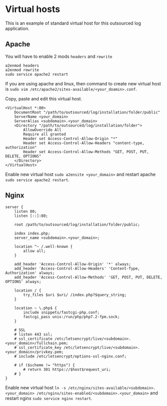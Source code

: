 # Virtual hosts

This is an example of standard virtual host for this outsourced log application.

## Apache

You will have to enable 2 mods `headers` and `rewrite`

```
a2enmod headers
a2enmod rewrite
sudo service apache2 restart
```

If you are using apache and linux, then command to create new virtual host is `sudo vim /etc/apache2/sites-available/<your_doamin>.conf`.

Copy, paste and edit this virtual host.

```
<VirtualHost *:80>
    DocumentRoot "/path/to/outsourced/log/installation/folder/public"
    ServerName <your_domain>
    ServerAlias <subdomain>.<your_domain>
    <Directory "/path/to/outsourced/log/installation/folder">
        AllowOverride All
        Require all granted
        Header set Access-Control-Allow-Origin "*"
	    Header set Access-Control-Allow-Headers "content-type, authorization"
        Header set Access-Control-Allow-Methods "GET, POST, PUT, DELETE, OPTIONS"
    </Directory>
</VirtualHost>
```

Enable new virtual host `sudo a2ensite <your_domain>` and restart apache `sudo service apache2 restart`.

## Nginx

```
server {
    listen 80;
    listen [::]:80;

    root /path/to/outsourced/log/installation/folder/public;

    index index.php;
    server_name <subdomain>.<your_domain>;

    location ^~ /.well-known {
        allow all;
    }

    add_header 'Access-Control-Allow-Origin' '*' always;
    add_header 'Access-Control-Allow-Headers' 'Content-Type, Authorization' always;
    add_header 'Access-Control-Allow-Methods' 'GET, POST, PUT, DELETE, OPTIONS' always;

    location / {
        try_files $uri $uri/ /index.php?$query_string;
    }

    location ~ \.php$ {
        include snippets/fastcgi-php.conf;
        fastcgi_pass unix:/run/php/php7.2-fpm.sock;
    }

    # SSL
    # listen 443 ssl;
    # ssl_certificate /etc/letsencrypt/live/<subdomain>.<your_domain>/fullchain.pem;
    # ssl_certificate_key /etc/letsencrypt/live/<subdomain>.<your_domain>/privkey.pem;
    # include /etc/letsencrypt/options-ssl-nginx.conf;

    # if ($scheme != "https") {
        # return 301 https://$host$request_uri;
    # }
}
```

Enable new virtual host `ln -s /etc/nginx/sites-available/<subdomain>.<your_domain> /etc/nginx/sites-enabled/<subdomain>.<your_domain>` and restart nginx `sudo service nginx restart`.